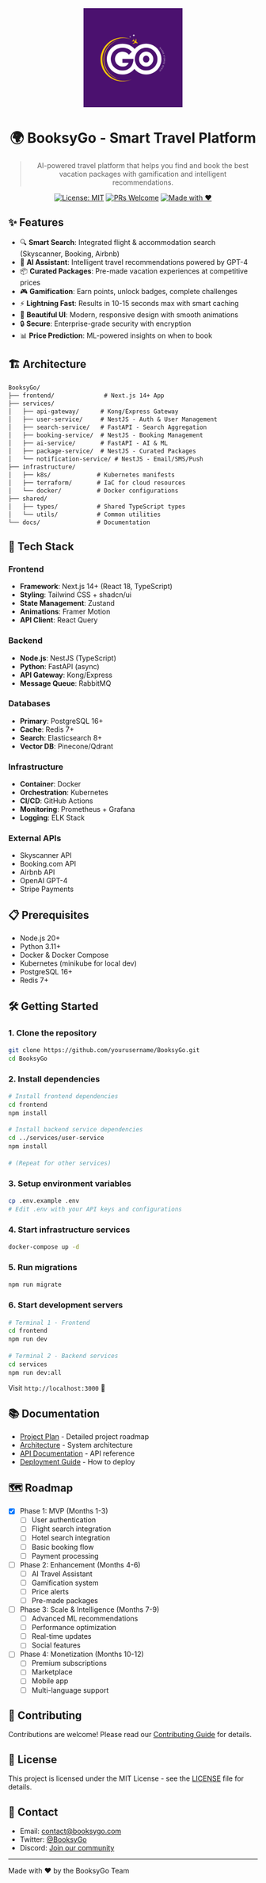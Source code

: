 <div align="center">
  <img src="./assets/images/logo.png" alt="BooksyGo Logo" width="200" />
  
  # 🌍 BooksyGo - Smart Travel Platform
  
  > AI-powered travel platform that helps you find and book the best vacation packages with gamification and intelligent recommendations.
  
  [![License: MIT](https://img.shields.io/badge/License-MIT-yellow.svg)](https://opensource.org/licenses/MIT)
  [![PRs Welcome](https://img.shields.io/badge/PRs-welcome-brightgreen.svg)](http://makeapullrequest.com)
  [![Made with ❤️](https://img.shields.io/badge/Made%20with-%E2%9D%A4%EF%B8%8F-red.svg)](https://github.com/alexndrfrd/BooksyGo)
</div>

## ✨ Features

- 🔍 **Smart Search**: Integrated flight & accommodation search (Skyscanner, Booking, Airbnb)
- 🤖 **AI Assistant**: Intelligent travel recommendations powered by GPT-4
- 📦 **Curated Packages**: Pre-made vacation experiences at competitive prices
- 🎮 **Gamification**: Earn points, unlock badges, complete challenges
- ⚡ **Lightning Fast**: Results in 10-15 seconds max with smart caching
- 📱 **Beautiful UI**: Modern, responsive design with smooth animations
- 🔒 **Secure**: Enterprise-grade security with encryption
- 📊 **Price Prediction**: ML-powered insights on when to book

## 🏗️ Architecture

```
BooksyGo/
├── frontend/              # Next.js 14+ App
├── services/
│   ├── api-gateway/      # Kong/Express Gateway
│   ├── user-service/     # NestJS - Auth & User Management
│   ├── search-service/   # FastAPI - Search Aggregation
│   ├── booking-service/  # NestJS - Booking Management
│   ├── ai-service/       # FastAPI - AI & ML
│   ├── package-service/  # NestJS - Curated Packages
│   └── notification-service/ # NestJS - Email/SMS/Push
├── infrastructure/
│   ├── k8s/             # Kubernetes manifests
│   ├── terraform/       # IaC for cloud resources
│   └── docker/          # Docker configurations
├── shared/
│   ├── types/           # Shared TypeScript types
│   └── utils/           # Common utilities
└── docs/                # Documentation

```

## 🚀 Tech Stack

### Frontend
- **Framework**: Next.js 14+ (React 18, TypeScript)
- **Styling**: Tailwind CSS + shadcn/ui
- **State Management**: Zustand
- **Animations**: Framer Motion
- **API Client**: React Query

### Backend
- **Node.js**: NestJS (TypeScript)
- **Python**: FastAPI (async)
- **API Gateway**: Kong/Express
- **Message Queue**: RabbitMQ

### Databases
- **Primary**: PostgreSQL 16+
- **Cache**: Redis 7+
- **Search**: Elasticsearch 8+
- **Vector DB**: Pinecone/Qdrant

### Infrastructure
- **Container**: Docker
- **Orchestration**: Kubernetes
- **CI/CD**: GitHub Actions
- **Monitoring**: Prometheus + Grafana
- **Logging**: ELK Stack

### External APIs
- Skyscanner API
- Booking.com API
- Airbnb API
- OpenAI GPT-4
- Stripe Payments

## 📋 Prerequisites

- Node.js 20+
- Python 3.11+
- Docker & Docker Compose
- Kubernetes (minikube for local dev)
- PostgreSQL 16+
- Redis 7+

## 🛠️ Getting Started

### 1. Clone the repository
```bash
git clone https://github.com/yourusername/BooksyGo.git
cd BooksyGo
```

### 2. Install dependencies
```bash
# Install frontend dependencies
cd frontend
npm install

# Install backend service dependencies
cd ../services/user-service
npm install

# (Repeat for other services)
```

### 3. Setup environment variables
```bash
cp .env.example .env
# Edit .env with your API keys and configurations
```

### 4. Start infrastructure services
```bash
docker-compose up -d
```

### 5. Run migrations
```bash
npm run migrate
```

### 6. Start development servers
```bash
# Terminal 1 - Frontend
cd frontend
npm run dev

# Terminal 2 - Backend services
cd services
npm run dev:all
```

Visit `http://localhost:3000` 🎉

## 📚 Documentation

- [Project Plan](./PROJECT_PLAN.md) - Detailed project roadmap
- [Architecture](./docs/architecture.md) - System architecture
- [API Documentation](./docs/api.md) - API reference
- [Deployment Guide](./docs/deployment.md) - How to deploy

## 🗺️ Roadmap

- [x] Phase 1: MVP (Months 1-3)
  - [ ] User authentication
  - [ ] Flight search integration
  - [ ] Hotel search integration
  - [ ] Basic booking flow
  - [ ] Payment processing

- [ ] Phase 2: Enhancement (Months 4-6)
  - [ ] AI Travel Assistant
  - [ ] Gamification system
  - [ ] Price alerts
  - [ ] Pre-made packages

- [ ] Phase 3: Scale & Intelligence (Months 7-9)
  - [ ] Advanced ML recommendations
  - [ ] Performance optimization
  - [ ] Real-time updates
  - [ ] Social features

- [ ] Phase 4: Monetization (Months 10-12)
  - [ ] Premium subscriptions
  - [ ] Marketplace
  - [ ] Mobile app
  - [ ] Multi-language support

## 🤝 Contributing

Contributions are welcome! Please read our [Contributing Guide](./CONTRIBUTING.md) for details.

## 📝 License

This project is licensed under the MIT License - see the [LICENSE](./LICENSE) file for details.

## 📧 Contact

- Email: contact@booksygo.com
- Twitter: [@BooksyGo](https://twitter.com/booksygo)
- Discord: [Join our community](https://discord.gg/booksygo)

---

Made with ❤️ by the BooksyGo Team

